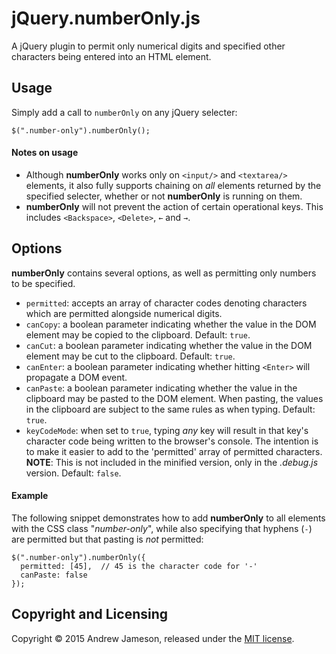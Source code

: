 # jQuery.numberOnly.js
A jQuery plugin to permit only numerical digits and specified other characters being entered into an HTML element.

## Usage
Simply add a call to `numberOnly` on any jQuery selecter:

```
$(".number-only").numberOnly();
```

#### Notes on usage
* Although **numberOnly** works only on `<input/>` and `<textarea/>` elements, it also fully supports chaining on *all* elements returned by the specified selecter, whether or not **numberOnly** is running on them.
* **numberOnly** will not prevent the action of certain operational keys. This includes `<Backspace>`, `<Delete>`, `←` and `→`.

## Options
**numberOnly** contains several options, as well as permitting only numbers to be specified.
* `permitted`: accepts an array of character codes denoting characters which are permitted alongside numerical digits.
* `canCopy`: a boolean parameter indicating whether the value in the DOM element may be copied to the clipboard. Default: `true`.
* `canCut`: a boolean parameter indicating whether the value in the DOM element may be cut to the clipboard. Default: `true`.
* `canEnter`: a boolean parameter indicating whether hitting `<Enter>` will propagate a DOM event.
* `canPaste`: a boolean parameter indicating whether the value in the clipboard may be pasted to the DOM element. When pasting, the values in the clipboard are subject to the same rules as when typing. Default: `true`.
* `keyCodeMode`: when set to `true`, typing *any* key will result in that key's character code being written to the browser's console. The intention is to make it easier to add to the 'permitted' array of permitted characters. **NOTE**: This is not included in the minified version, only in the *.debug.js* version. Default: `false`.

#### Example
The following snippet demonstrates how to add **numberOnly** to all elements with the CSS class "*number-only*", while also specifying that hyphens (`-`) are permitted but that pasting is *not* permitted:

```
$(".number-only").numberOnly({
  permitted: [45],  // 45 is the character code for '-'
  canPaste: false
});
```

## Copyright and Licensing
Copyright © 2015 Andrew Jameson, released under the [MIT license](https://raw.githubusercontent.com/awj100/jQuery.numberOnly.js/master/LICENSE).
